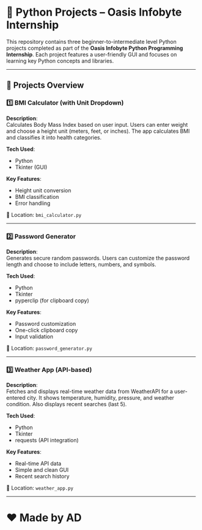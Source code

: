 # 🐍 Python Projects – Oasis Infobyte Internship

This repository contains three beginner-to-intermediate level Python projects completed as part of the **Oasis Infobyte Python Programming Internship**. Each project features a user-friendly GUI and focuses on learning key Python concepts and libraries.

---

## 📁 Projects Overview

### 1️⃣ BMI Calculator (with Unit Dropdown)
**Description**:  
Calculates Body Mass Index based on user input. Users can enter weight and choose a height unit (meters, feet, or inches). The app calculates BMI and classifies it into health categories.

**Tech Used**:  
- Python  
- Tkinter (GUI)

**Key Features**:
- Height unit conversion
- BMI classification
- Error handling

📂 Location: `bmi_calculator.py`

---

### 2️⃣ Password Generator
**Description**:  
Generates secure random passwords. Users can customize the password length and choose to include letters, numbers, and symbols.

**Tech Used**:  
- Python  
- Tkinter  
- pyperclip (for clipboard copy)

**Key Features**:
- Password customization
- One-click clipboard copy
- Input validation

📂 Location: `password_generator.py`

---

### 3️⃣ Weather App (API-based)
**Description**:  
Fetches and displays real-time weather data from WeatherAPI for a user-entered city. It shows temperature, humidity, pressure, and weather condition. Also displays recent searches (last 5).

**Tech Used**:  
- Python  
- Tkinter  
- requests (API integration)

**Key Features**:
- Real-time API data
- Simple and clean GUI
- Recent search history

📂 Location: `weather_app.py`

---
# ❤️ Made by AD 

